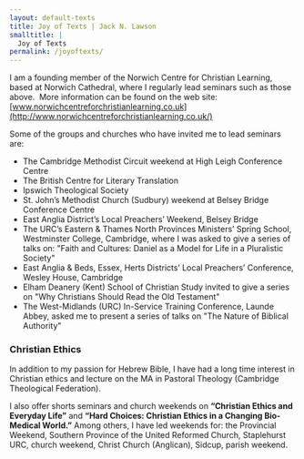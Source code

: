 ```yaml
---
layout: default-texts
title: Joy of Texts | Jack N. Lawson
smalltitle: |
  Joy of Texts
permalink: /joyoftexts/
---
```

I am a founding member of the Norwich Centre for Christian Learning, based at Norwich Cathedral, where I regularly lead seminars such as those above.  More information can be found on the web site: [www.norwichcentreforchristianlearning.co.uk](http://www.norwichcentreforchristianlearning.co.uk/)

Some of the groups and churches who have invited me to lead seminars are:

- The Cambridge Methodist Circuit weekend at High Leigh Conference Centre
- The British Centre for Literary Translation
- Ipswich Theological Society
- St. John’s Methodist Church (Sudbury) weekend at Belsey Bridge Conference Centre
- East Anglia District’s Local Preachers’ Weekend, Belsey Bridge
- The URC’s Eastern & Thames North Provinces Ministers’ Spring School, Westminster College, Cambridge, where I was asked to give a series of talks on: "Faith and Cultures: Daniel as a Model for Life in a Pluralistic Society"
- East Anglia & Beds, Essex, Herts Districts’ Local Preachers’ Conference, Wesley House, Cambridge
- Elham Deanery (Kent) School of Christian Study invited to give a series on "Why Christians Should Read the Old Testament"
- The West-Midlands (URC) In-Service Training Conference, Launde Abbey, asked me to present a series of talks on "The Nature of Biblical Authority"

### Christian Ethics

In addition to my passion for Hebrew Bible, I have had a long time interest in Christian ethics and lecture on the MA in Pastoral Theology (Cambridge Theological Federation).

I also offer shorts seminars and church weekends on **“Christian Ethics and Everyday Life”** and **“Hard Choices: Christian Ethics in a Changing Bio-Medical World.”** Among others, I have led weekends for: the Provincial Weekend, Southern Province of the United Reformed Church, Staplehurst URC, church weekend, Christ Church (Anglican), Sidcup, parish weekend.